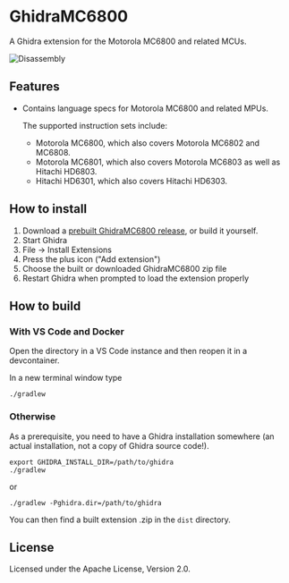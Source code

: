# GhidraMC6800

A Ghidra extension for the Motorola MC6800 and related MCUs.

![Disassembly](screenshot.png)

## Features

* Contains language specs for Motorola MC6800 and related MPUs.

  The supported instruction sets include:

  - Motorola MC6800, which also covers Motorola MC6802 and MC6808.
  - Motorola MC6801, which also covers Motorola MC6803 as well as Hitachi HD6803.
  - Hitachi HD6301, which also covers Hitachi HD6303.

## How to install
1. Download a [prebuilt GhidraMC6800 release](https://github.com/sigurasg/GhidraMC6800/releases), or build it yourself.
1. Start Ghidra
1. File -> Install Extensions
1. Press the plus icon ("Add extension")
1. Choose the built or downloaded GhidraMC6800 zip file
1. Restart Ghidra when prompted to load the extension properly

## How to build

### With VS Code and Docker

Open the directory in a VS Code instance and then reopen it in a devcontainer.

In a new terminal window type
```
./gradlew
```

### Otherwise

As a prerequisite, you need to have a Ghidra installation somewhere (an actual
installation, not a copy of Ghidra source code!).

```
export GHIDRA_INSTALL_DIR=/path/to/ghidra
./gradlew
```

or

```
./gradlew -Pghidra.dir=/path/to/ghidra
```

You can then find a built extension .zip in the `dist` directory.



## License

Licensed under the Apache License, Version 2.0.
